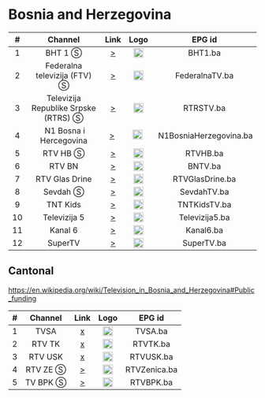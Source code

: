 <h1>Bosnia and Herzegovina</h1>

| #   | Channel        | Link  | Logo | EPG id |
|:---:|:--------------:|:-----:|:----:|:------:|
| 1  | BHT 1 Ⓢ | [>](https://webtvstream.bhtelecom.ba/hls15/bhrtportal.m3u8) | <img height="20" src="https://upload.wikimedia.org/wikipedia/commons/9/93/Logo_of_BHT_1_%282003-2012%29.png" /> | BHT1.ba |
| 2  | Federalna televizija (FTV) Ⓢ | [>](http://94.250.2.6:7374/play/a02s/index.m3u8) | <img height="20" src="https://i.imgur.com/Jpvs4u3.png" /> | FederalnaTV.ba |
| 3  | Televizija Republike Srpske (RTRS) Ⓢ | [>](https://uzivo.rtrs.tv/tv/live/index.m3u8) | <img height="20" src="https://upload.wikimedia.org/wikipedia/commons/thumb/7/7d/RTRS_Logo.svg/640px-RTRS_Logo.svg.png" /> | RTRSTV.ba |
| 4  | N1 Bosna i Hercegovina | [>](https://best-str.umn.cdn.united.cloud/stream?channel=n1bos&p=n1Sh4redSecre7iNf0&sp=n1info&stream=sp1400&u=n1info) | <img height="20" src="https://i.imgur.com/72oMSWz.png"/> | N1BosniaHerzegovina.ba |
| 5   | RTV HB Ⓢ | [>](https://prd-hometv-live-open.spectar.tv/ERO_1_083/playlist.m3u8) | <img height="20" src="https://upload.wikimedia.org/wikipedia/en/6/60/Logo_of_TV_Herceg-Bosne.png"/> | RTVHB.ba |
| 6   | RTV BN | [>](https://rtvbn.tv:8080/live/index.m3u8) | <img height="20" src="https://i.imgur.com/DUBvfWb.png"/> | BNTV.ba |
| 7   | RTV Glas Drine | [>](http://glasdrine.cutuk.net:8081/433ssdsw/GlasDrineSD/playlist.m3u8) | <img height="20" src="https://i.imgur.com/9NgxOdb.png"/> | RTVGlasDrine.ba |
| 8   | Sevdah Ⓢ | [>](https://restreamer2.tnt.ba/hls/stream.m3u8) | <img height="20" src="https://i.imgur.com/V6W3yEp.png"/> | SevdahTV.ba |
| 9   | TNT Kids | [>](https://restreamer1.tnt.ba/hls/tntkids.m3u8) | <img height="20" src="https://i.imgur.com/irTDbpn.png"/> | TNTKidsTV.ba |
| 10  | Televizija 5 | [>](https://balkanmedia.dynu.net/hls/tv5web.m3u8) | <img height="20" src="https://i.imgur.com/znpvJys.png"/> | Televizija5.ba |
| 11  | Kanal 6 | [>](https://restreamer1.tnt.ba/hls/kanal6.m3u8) | <img height="20" src="https://i.imgur.com/GGhvR0l.png"/> | Kanal6.ba |
| 12  | SuperTV | [>](https://mirtv.club/live/mirtv/index.m3u8) | <img height="20" src="https://i.imgur.com/XYWgd3E.png"/> | SuperTV.ba |

<h2>Cantonal</h2>

https://en.wikipedia.org/wiki/Television_in_Bosnia_and_Herzegovina#Public_funding

| #   | Channel        | Link  | Logo | EPG id |
|:---:|:--------------:|:-----:|:----:|:------:|
| 1   | TVSA | [x]() | <img height="20" src="https://i.imgur.com/4b2By8o.png"/> | TVSA.ba |
| 2   | RTV TK | [x]() | <img height="20" src="https://upload.wikimedia.org/wikipedia/en/1/1a/Logo_of_RTV_TK.png"/> | RTVTK.ba |
| 3   | RTV USK | [x]() | <img height="20" src="https://upload.wikimedia.org/wikipedia/en/f/ff/Logo_of_RTVUSK.png"/> | RTVUSK.ba |
| 4   | RTV ZE Ⓢ | [>](https://stream.rtvze.ba/live/123/123.m3u8) | <img height="20" src="https://i.imgur.com/TKUaflB.png"/> | RTVZenica.ba |
| 5   | TV BPK Ⓢ | [>](http://94.250.2.6:7374/play/a02u/index.m3u8) | <img height="20" src="https://upload.wikimedia.org/wikipedia/en/d/df/Logo_of_RTV_BPK_Gora%C5%BEde.jpg" /> | RTVBPK.ba |
